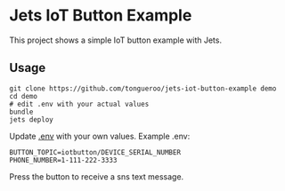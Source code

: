 # Jets IoT Button Example

This project shows a simple IoT button example with Jets.

## Usage

    git clone https://github.com/tongueroo/jets-iot-button-example demo
    cd demo
    # edit .env with your actual values
    bundle
    jets deploy

Update [.env](.env) with your own values. Example .env:

    BUTTON_TOPIC=iotbutton/DEVICE_SERIAL_NUMBER
    PHONE_NUMBER=1-111-222-3333

Press the button to receive a sns text message.